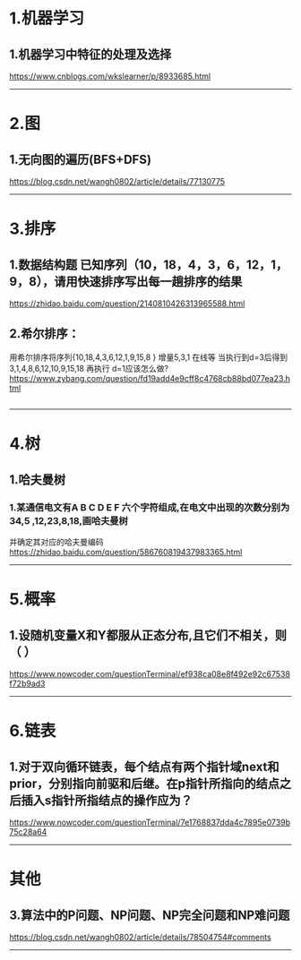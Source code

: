 # 1.机器学习

## 1.机器学习中特征的处理及选择
https://www.cnblogs.com/wkslearner/p/8933685.html


---


# 2.图
## 1.无向图的遍历(BFS+DFS)
https://blog.csdn.net/wangh0802/article/details/77130775


---

# 3.排序
## 1.数据结构题 已知序列（10，18，4，3，6，12，1，9，8），请用快速排序写出每一趟排序的结果
https://zhidao.baidu.com/question/2140810426313965588.html

## 2.希尔排序：
用希尔排序将序列{10,18,4,3,6,12,1,9,15,8 } 增量5,3,1 在线等
当执行到d=3后得到3,1,4,8,6,12,10,9,15,18
再执行
d=1应该怎么做?
https://www.zybang.com/question/fd19add4e9cff8c4768cb88bd077ea23.html

## 


---

# 4.树
## 1.哈夫曼树
### 1.某通信电文有A B C D E F 六个字符组成,在电文中出现的次数分别为34,5 ,12,23,8,18,画哈夫曼树
并确定其对应的哈夫曼编码
https://zhidao.baidu.com/question/586760819437983365.html

---

# 5.概率
## 1.设随机变量X和Y都服从正态分布,且它们不相关，则（ ）
https://www.nowcoder.com/questionTerminal/ef938ca08e8f492e92c67538f72b9ad3


---


# 6.链表
## 1.对于双向循环链表，每个结点有两个指针域next和prior，分别指向前驱和后继。在p指针所指向的结点之后插入s指针所指结点的操作应为？
https://www.nowcoder.com/questionTerminal/7e1768837dda4c7895e0739b75c28a64



---

# 其他
## 3.算法中的P问题、NP问题、NP完全问题和NP难问题
https://blog.csdn.net/wangh0802/article/details/78504754#comments


---


